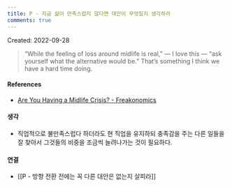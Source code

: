 ```yaml
---
title: P - 지금 삶이 만족스럽지 않다면 대안이 무엇일지 생각하라
comments: true
---
```


Created: 2022-09-28

>“While the feeling of loss around midlife is real,” — I love this — “ask yourself what the alternative would be.” That’s something I think we have a hard time doing.

#### References
- [Are You Having a Midlife Crisis? - Freakonomics](https://freakonomics.com/podcast/are-you-having-a-midlife-crisis/)

#### 생각
- 직업적으로 불만족스럽다 하더라도 현 직업을 유지하되 충족감을 주는 다른 일들을 잘 찾아서 그것들의 비중을 조금씩 늘려나가는 것이 필요하다.

#### 연결
- [[P - 방향 전환 전에는 꼭 다른 대안은 없는지 살피라]]